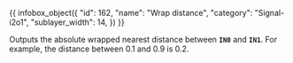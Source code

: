 {{ infobox_object({
	"id": 162,
	"name": "Wrap distance",
	"category": "Signal-i2o1",
	"sublayer_width": 14,
}) }}

Outputs the absolute wrapped nearest distance between **`IN0`** and **`IN1`**. For example, the distance between 0.1 and 0.9 is 0.2.
